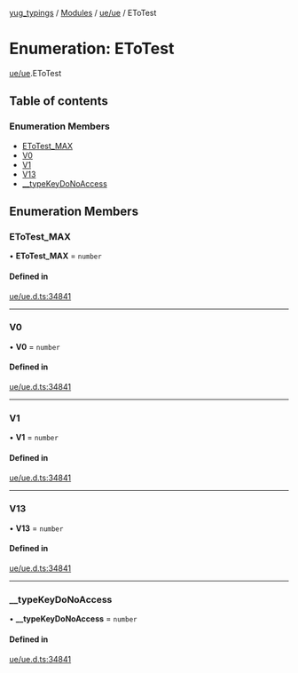 [yug_typings](../README.md) / [Modules](../modules.md) / [ue/ue](../modules/ue_ue.md) / EToTest

# Enumeration: EToTest

[ue/ue](../modules/ue_ue.md).EToTest

## Table of contents

### Enumeration Members

- [EToTest\_MAX](ue_ue.EToTest.md#etotest_max)
- [V0](ue_ue.EToTest.md#v0)
- [V1](ue_ue.EToTest.md#v1)
- [V13](ue_ue.EToTest.md#v13)
- [\_\_typeKeyDoNoAccess](ue_ue.EToTest.md#__typekeydonoaccess)

## Enumeration Members

### EToTest\_MAX

• **EToTest\_MAX** = `number`

#### Defined in

[ue/ue.d.ts:34841](https://github.com/YugMetaverse/yug_typings/blob/b7d9b19/ue/ue.d.ts#L34841)

___

### V0

• **V0** = `number`

#### Defined in

[ue/ue.d.ts:34841](https://github.com/YugMetaverse/yug_typings/blob/b7d9b19/ue/ue.d.ts#L34841)

___

### V1

• **V1** = `number`

#### Defined in

[ue/ue.d.ts:34841](https://github.com/YugMetaverse/yug_typings/blob/b7d9b19/ue/ue.d.ts#L34841)

___

### V13

• **V13** = `number`

#### Defined in

[ue/ue.d.ts:34841](https://github.com/YugMetaverse/yug_typings/blob/b7d9b19/ue/ue.d.ts#L34841)

___

### \_\_typeKeyDoNoAccess

• **\_\_typeKeyDoNoAccess** = `number`

#### Defined in

[ue/ue.d.ts:34841](https://github.com/YugMetaverse/yug_typings/blob/b7d9b19/ue/ue.d.ts#L34841)
